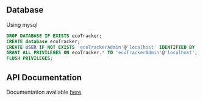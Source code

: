 ## Database
Using mysql
```sql
DROP DATABASE IF EXISTS ecoTracker;
CREATE database ecoTracker;
CREATE USER IF NOT EXISTS 'ecoTrackerAdmin'@'localhost' IDENTIFIED BY 'admin';
GRANT ALL PRIVILEGES ON ecoTracker.* TO 'ecoTrackerAdmin'@'localhost';
FLUSH PRIVILEGES;
```

## API Documentation
Documentation available [here](http://localhost:8080/swagger-ui/index.html).
